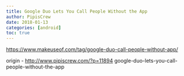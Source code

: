 ```yaml
---
title: Google Duo Lets You Call People Without the App
author: PipisCrew
date: 2018-01-13
categories: [android]
toc: true
---
```


https://www.makeuseof.com/tag/google-duo-call-people-without-app/

origin - http://www.pipiscrew.com/?p=11894 google-duo-lets-you-call-people-without-the-app